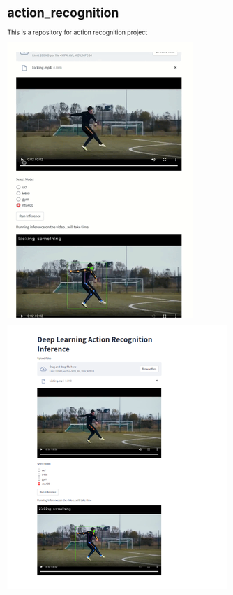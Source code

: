 # action_recognition
This is a repository for action recognition project

![Alt Text](imgs/action.gif)

![Alt Text](imgs/action_recognition.png)